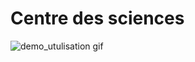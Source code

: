 # Centre des sciences  
![demo_utulisation gif](https://github.com/user-attachments/assets/717669fc-7c92-4f17-a7e6-9b74ed77919d)



